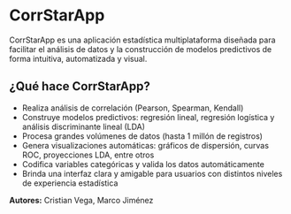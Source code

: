 # CorrStarApp

CorrStarApp es una aplicación estadística multiplataforma diseñada para facilitar el análisis de datos y la construcción de modelos predictivos de forma intuitiva, automatizada y visual.

## ¿Qué hace CorrStarApp?

- Realiza análisis de correlación (Pearson, Spearman, Kendall)  
- Construye modelos predictivos: regresión lineal, regresión logística y análisis discriminante lineal (LDA)  
- Procesa grandes volúmenes de datos (hasta 1 millón de registros)  
- Genera visualizaciones automáticas: gráficos de dispersión, curvas ROC, proyecciones LDA, entre otros  
- Codifica variables categóricas y valida los datos automáticamente  
- Brinda una interfaz clara y amigable para usuarios con distintos niveles de experiencia estadística



**Autores:** Cristian Vega, Marco Jiménez
